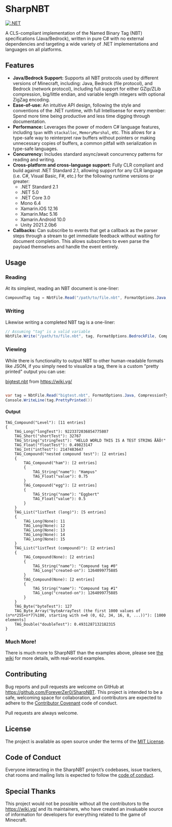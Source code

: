 # SharpNBT

[![.NET](https://github.com/ForeverZer0/SharpNBT/actions/workflows/dotnet.yml/badge.svg)](https://github.com/ForeverZer0/SharpNBT/actions/workflows/dotnet.yml)

A CLS-compliant implementation of the Named Binary Tag (NBT) specifications (Java/Bedrock), written in pure C# with no external dependencies and targeting a wide variety of .NET implementations and languages on all platforms.

## Features

* **Java/Bedrock Support:** Supports all NBT protocols used by different versions of Minecraft, including: Java, Bedrock (file protocol), and Bedrock (network protocol), including full support for either GZip/ZLib compression, big/little endian, and variable length integers with optional ZigZag encoding.
* **Ease-of-use:** An intuitive API design, following the style and conventions of the .NET runtime, with full Intellisense for every member: Spend more time being productive and less time digging through documentation.
* **Performance:**  Leverages the power of modern C# language features, including `Span` with `stackalloc`, `MemoryMarshal`, etc. This allows for a type-safe way to reinterpret raw buffers without pointers or making unnecessary copies of buffers, a common pitfall with serialization in type-safe languages.
* **Concurrency:** Includes standard async/await concurrency patterns for reading and writing.
* **Cross-platform and cross-language support:** Fully CLR compliant and build against .NET Standard 2.1, allowing support for any CLR language (i.e. C#, Visual Basic, F#, etc.) for the following runtime versions or greater:
    * .NET Standard 2.1
    * .NET 5.0
    * .NET Core 3.0
    * Mono 6.4
    * Xamarin.iOS 12.16
    * Xamarin.Mac 5.16
    * Xamarin.Android 10.0
    * Unity 2021.2.0b6
* **Callbacks:** Can subscribe to events that get a callback as the parser steps through a stream to get immediate feedback without waiting for document completion. This allows subscribers to even parse the payload themselves and handle the event entirely.

## Usage

### Reading

At its simplest, reading an NBT document is one-liner:

```csharp
CompoundTag tag = NbtFile.Read("/path/to/file.nbt", FormatOptions.Java, CompressionType.AutoDetect);
```
### Writing

Likewise writing a completed NBT tag is a one-liner:
```csharp
// Assuming "tag" is a valid variable
NbtFile.Write("/path/to/file.nbt", tag, FormatOptions.BedrockFile, CompressionType.ZLib);
```

### Viewing

While there is functionality to output NBT to other human-readable formats like JSON, if you simply need to visualize a tag, there is a custom "pretty printed" output you can use:

[bigtest.nbt](https://raw.github.com/Dav1dde/nbd/master/test/bigtest.nbt) from https://wiki.vg/

```csharp

var tag = NbtFile.Read("bigtest.nbt", FormatOptions.Java, CompressionType.GZip);
Console.WriteLine(tag.PrettyPrinted())
```

#### Output

```
TAG_Compound("Level"): [11 entries]
{
    TAG_Long("longTest"): 9223372036854775807
    TAG_Short("shortTest"): 32767
    TAG_String("stringTest"): "HELLO WORLD THIS IS A TEST STRING ÅÄÖ!"
    TAG_Float("floatTest"): 0.49823147
    TAG_Int("intTest"): 2147483647
    TAG_Compound("nested compound test"): [2 entries]
    {
        TAG_Compound("ham"): [2 entries]
        {
            TAG_String("name"): "Hampus"
            TAG_Float("value"): 0.75
        }
        TAG_Compound("egg"): [2 entries]
        {
            TAG_String("name"): "Eggbert"
            TAG_Float("value"): 0.5
        }
    }
    TAG_List("listTest (long)"): [5 entries]
    {
        TAG_Long(None): 11
        TAG_Long(None): 12
        TAG_Long(None): 13
        TAG_Long(None): 14
        TAG_Long(None): 15
    }
    TAG_List("listTest (compound)"): [2 entries]
    {
        TAG_Compound(None): [2 entries]
        {
            TAG_String("name"): "Compound tag #0"
            TAG_Long("created-on"): 1264099775885
        }
        TAG_Compound(None): [2 entries]
        {
            TAG_String("name"): "Compound tag #1"
            TAG_Long("created-on"): 1264099775885
        }
    }
    TAG_Byte("byteTest"): 127
    TAG_Byte_Array("byteArrayTest (the first 1000 values of (n*n*255+n*7)%100, starting with n=0 (0, 62, 34, 16, 8, ...))"): [1000 elements]
    TAG_Double("doubleTest"): 0.4931287132182315
}
```

### Much More!

There is much more to SharpNBT than the examples above, please see [the wiki](https://github.com/ForeverZer0/SharpNBT/wiki) for more details, with real-world examples.

## Contributing

Bug reports and pull requests are welcome on GitHub at https://github.com/ForeverZer0/SharpNBT. This project is intended to be a safe, welcoming space for collaboration, and contributors are expected to adhere to the [Contributor Covenant](http://contributor-covenant.org) code of conduct.

Pull requests are always welcome.

## License

The project is available as open source under the terms of the [MIT License](https://opensource.org/licenses/MIT).

## Code of Conduct

Everyone interacting in the SharpNBT project’s codebases, issue trackers, chat rooms and mailing lists is expected to follow the [code of conduct](https://github.com/ForeverZer0/SharpNBT/blob/master/CODE_OF_CONDUCT.md).

## Special Thanks

This project would not be possible without all the contributors to the https://wiki.vg/ and its maintainers, who have created an invaluable source of information for developers for everything related to the game of Minecraft.
